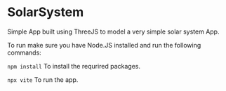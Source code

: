 # SolarSystem

Simple App built using ThreeJS to model a very simple solar system App.

To run make sure you have Node.JS installed and run the following commands:

`npm install` To install the requrired packages.

`npx vite` To run the app.

